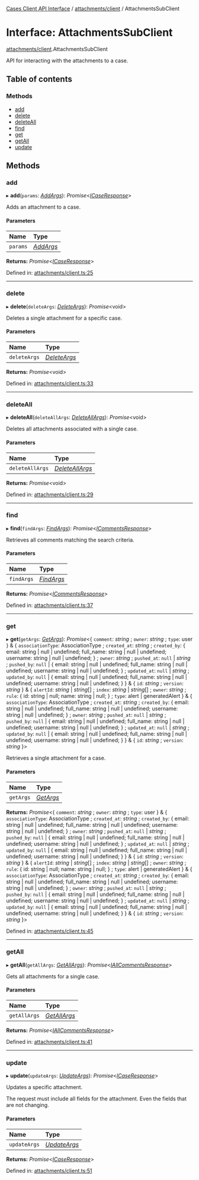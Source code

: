 [Cases Client API Interface](../server_client_api.md) / [attachments/client](../modules/attachments_client.md) / AttachmentsSubClient

# Interface: AttachmentsSubClient

[attachments/client](../modules/attachments_client.md).AttachmentsSubClient

API for interacting with the attachments to a case.

## Table of contents

### Methods

- [add](attachments_client.attachmentssubclient.md#add)
- [delete](attachments_client.attachmentssubclient.md#delete)
- [deleteAll](attachments_client.attachmentssubclient.md#deleteall)
- [find](attachments_client.attachmentssubclient.md#find)
- [get](attachments_client.attachmentssubclient.md#get)
- [getAll](attachments_client.attachmentssubclient.md#getall)
- [update](attachments_client.attachmentssubclient.md#update)

## Methods

### add

▸ **add**(`params`: [*AddArgs*](attachments_add.addargs.md)): *Promise*<[*ICaseResponse*](typedoc_interfaces.icaseresponse.md)\>

Adds an attachment to a case.

#### Parameters

| Name | Type |
| :------ | :------ |
| `params` | [*AddArgs*](attachments_add.addargs.md) |

**Returns:** *Promise*<[*ICaseResponse*](typedoc_interfaces.icaseresponse.md)\>

Defined in: [attachments/client.ts:25](https://github.com/jonathan-buttner/kibana/blob/74ceeee50da/x-pack/plugins/cases/server/client/attachments/client.ts#L25)

___

### delete

▸ **delete**(`deleteArgs`: [*DeleteArgs*](attachments_delete.deleteargs.md)): *Promise*<void\>

Deletes a single attachment for a specific case.

#### Parameters

| Name | Type |
| :------ | :------ |
| `deleteArgs` | [*DeleteArgs*](attachments_delete.deleteargs.md) |

**Returns:** *Promise*<void\>

Defined in: [attachments/client.ts:33](https://github.com/jonathan-buttner/kibana/blob/74ceeee50da/x-pack/plugins/cases/server/client/attachments/client.ts#L33)

___

### deleteAll

▸ **deleteAll**(`deleteAllArgs`: [*DeleteAllArgs*](attachments_delete.deleteallargs.md)): *Promise*<void\>

Deletes all attachments associated with a single case.

#### Parameters

| Name | Type |
| :------ | :------ |
| `deleteAllArgs` | [*DeleteAllArgs*](attachments_delete.deleteallargs.md) |

**Returns:** *Promise*<void\>

Defined in: [attachments/client.ts:29](https://github.com/jonathan-buttner/kibana/blob/74ceeee50da/x-pack/plugins/cases/server/client/attachments/client.ts#L29)

___

### find

▸ **find**(`findArgs`: [*FindArgs*](attachments_get.findargs.md)): *Promise*<[*ICommentsResponse*](typedoc_interfaces.icommentsresponse.md)\>

Retrieves all comments matching the search criteria.

#### Parameters

| Name | Type |
| :------ | :------ |
| `findArgs` | [*FindArgs*](attachments_get.findargs.md) |

**Returns:** *Promise*<[*ICommentsResponse*](typedoc_interfaces.icommentsresponse.md)\>

Defined in: [attachments/client.ts:37](https://github.com/jonathan-buttner/kibana/blob/74ceeee50da/x-pack/plugins/cases/server/client/attachments/client.ts#L37)

___

### get

▸ **get**(`getArgs`: [*GetArgs*](attachments_get.getargs.md)): *Promise*<{ `comment`: *string* ; `owner`: *string* ; `type`: user  } & { `associationType`: AssociationType ; `created_at`: *string* ; `created_by`: { email: string \| null \| undefined; full\_name: string \| null \| undefined; username: string \| null \| undefined; } ; `owner`: *string* ; `pushed_at`: ``null`` \| *string* ; `pushed_by`: ``null`` \| { email: string \| null \| undefined; full\_name: string \| null \| undefined; username: string \| null \| undefined; } ; `updated_at`: ``null`` \| *string* ; `updated_by`: ``null`` \| { email: string \| null \| undefined; full\_name: string \| null \| undefined; username: string \| null \| undefined; }  } & { `id`: *string* ; `version`: *string*  } & { `alertId`: *string* \| *string*[] ; `index`: *string* \| *string*[] ; `owner`: *string* ; `rule`: { id: string \| null; name: string \| null; } ; `type`: alert \| generatedAlert  } & { `associationType`: AssociationType ; `created_at`: *string* ; `created_by`: { email: string \| null \| undefined; full\_name: string \| null \| undefined; username: string \| null \| undefined; } ; `owner`: *string* ; `pushed_at`: ``null`` \| *string* ; `pushed_by`: ``null`` \| { email: string \| null \| undefined; full\_name: string \| null \| undefined; username: string \| null \| undefined; } ; `updated_at`: ``null`` \| *string* ; `updated_by`: ``null`` \| { email: string \| null \| undefined; full\_name: string \| null \| undefined; username: string \| null \| undefined; }  } & { `id`: *string* ; `version`: *string*  }\>

Retrieves a single attachment for a case.

#### Parameters

| Name | Type |
| :------ | :------ |
| `getArgs` | [*GetArgs*](attachments_get.getargs.md) |

**Returns:** *Promise*<{ `comment`: *string* ; `owner`: *string* ; `type`: user  } & { `associationType`: AssociationType ; `created_at`: *string* ; `created_by`: { email: string \| null \| undefined; full\_name: string \| null \| undefined; username: string \| null \| undefined; } ; `owner`: *string* ; `pushed_at`: ``null`` \| *string* ; `pushed_by`: ``null`` \| { email: string \| null \| undefined; full\_name: string \| null \| undefined; username: string \| null \| undefined; } ; `updated_at`: ``null`` \| *string* ; `updated_by`: ``null`` \| { email: string \| null \| undefined; full\_name: string \| null \| undefined; username: string \| null \| undefined; }  } & { `id`: *string* ; `version`: *string*  } & { `alertId`: *string* \| *string*[] ; `index`: *string* \| *string*[] ; `owner`: *string* ; `rule`: { id: string \| null; name: string \| null; } ; `type`: alert \| generatedAlert  } & { `associationType`: AssociationType ; `created_at`: *string* ; `created_by`: { email: string \| null \| undefined; full\_name: string \| null \| undefined; username: string \| null \| undefined; } ; `owner`: *string* ; `pushed_at`: ``null`` \| *string* ; `pushed_by`: ``null`` \| { email: string \| null \| undefined; full\_name: string \| null \| undefined; username: string \| null \| undefined; } ; `updated_at`: ``null`` \| *string* ; `updated_by`: ``null`` \| { email: string \| null \| undefined; full\_name: string \| null \| undefined; username: string \| null \| undefined; }  } & { `id`: *string* ; `version`: *string*  }\>

Defined in: [attachments/client.ts:45](https://github.com/jonathan-buttner/kibana/blob/74ceeee50da/x-pack/plugins/cases/server/client/attachments/client.ts#L45)

___

### getAll

▸ **getAll**(`getAllArgs`: [*GetAllArgs*](attachments_get.getallargs.md)): *Promise*<[*IAllCommentsResponse*](typedoc_interfaces.iallcommentsresponse.md)\>

Gets all attachments for a single case.

#### Parameters

| Name | Type |
| :------ | :------ |
| `getAllArgs` | [*GetAllArgs*](attachments_get.getallargs.md) |

**Returns:** *Promise*<[*IAllCommentsResponse*](typedoc_interfaces.iallcommentsresponse.md)\>

Defined in: [attachments/client.ts:41](https://github.com/jonathan-buttner/kibana/blob/74ceeee50da/x-pack/plugins/cases/server/client/attachments/client.ts#L41)

___

### update

▸ **update**(`updateArgs`: [*UpdateArgs*](attachments_update.updateargs.md)): *Promise*<[*ICaseResponse*](typedoc_interfaces.icaseresponse.md)\>

Updates a specific attachment.

The request must include all fields for the attachment. Even the fields that are not changing.

#### Parameters

| Name | Type |
| :------ | :------ |
| `updateArgs` | [*UpdateArgs*](attachments_update.updateargs.md) |

**Returns:** *Promise*<[*ICaseResponse*](typedoc_interfaces.icaseresponse.md)\>

Defined in: [attachments/client.ts:51](https://github.com/jonathan-buttner/kibana/blob/74ceeee50da/x-pack/plugins/cases/server/client/attachments/client.ts#L51)
